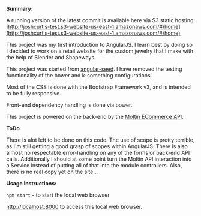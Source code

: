
**Summary:**

A running version of the latest commit is available here via S3 static hosting: [http://joshcurtis-test.s3-website-us-east-1.amazonaws.com/#/home](http://joshcurtis-test.s3-website-us-east-1.amazonaws.com/#/home)

This project was my first introduction to AngularJS. I learn best by doing so I decided to work on a retail website for the custom jewelry that I make with the help of Blender and Shapeways.

This project was started from [angular-seed](https://github.com/angular/angular-seed). I have removed the testing functionality of the bower and k-something configurations.

Most of the CSS is done with the Bootstrap Framework v3, and is intended to be fully responsive.

Front-end dependency handling is done via bower.

This project is powered on the back-end by the [Moltin ECommerce API](http://moltin.com).

**ToDo**

There is alot left to be done on this code. The use of scope is pretty terrible, as I'm still getting a good grasp of scopes within AngularJS. There is also almost no respectable error-handling on any of the forms or back-end API calls. Additionally I should at some point turn the Moltin API interaction into a Service instead of putting all of that into the module controllers. Also, there is no real copy yet on the site...



**Usage Instructions:**

`npm start` - to start the local web browser

[http://localhost:8000](http://localhost:8000) to access this local web browser.







